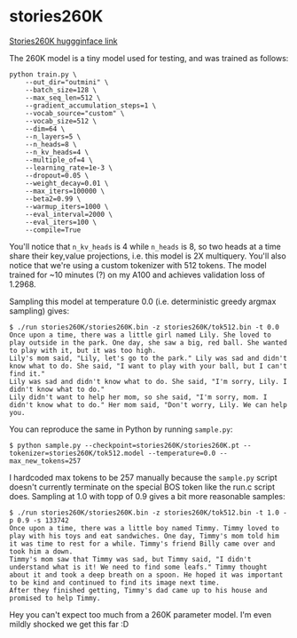 # stories260K

[Stories260K huggginface link](https://huggingface.co/karpathy/tinyllamas/resolve/main/stories260K)

The 260K model is a tiny model used for testing, and was trained as follows:

```
python train.py \
    --out_dir="outmini" \
    --batch_size=128 \
    --max_seq_len=512 \
    --gradient_accumulation_steps=1 \
    --vocab_source="custom" \
    --vocab_size=512 \
    --dim=64 \
    --n_layers=5 \
    --n_heads=8 \
    --n_kv_heads=4 \
    --multiple_of=4 \
    --learning_rate=1e-3 \
    --dropout=0.05 \
    --weight_decay=0.01 \
    --max_iters=100000 \
    --beta2=0.99 \
    --warmup_iters=1000 \
    --eval_interval=2000 \
    --eval_iters=100 \
    --compile=True
```

You'll notice that `n_kv_heads` is 4 while `n_heads` is 8, so two heads at a time share their key,value projections, i.e. this model is 2X multiquery. You'll also notice that we're using a custom tokenizer with 512 tokens. The model trained for ~10 minutes (?) on my A100 and achieves validation loss of 1.2968.

Sampling this model at temperature 0.0 (i.e. deterministic greedy argmax sampling) gives:

```
$ ./run stories260K/stories260K.bin -z stories260K/tok512.bin -t 0.0
Once upon a time, there was a little girl named Lily. She loved to play outside in the park. One day, she saw a big, red ball. She wanted to play with it, but it was too high.
Lily's mom said, "Lily, let's go to the park." Lily was sad and didn't know what to do. She said, "I want to play with your ball, but I can't find it."
Lily was sad and didn't know what to do. She said, "I'm sorry, Lily. I didn't know what to do."
Lily didn't want to help her mom, so she said, "I'm sorry, mom. I didn't know what to do." Her mom said, "Don't worry, Lily. We can help you.
```

You can reproduce the same in Python by running `sample.py`:

```
$ python sample.py --checkpoint=stories260K/stories260K.pt --tokenizer=stories260K/tok512.model --temperature=0.0 --max_new_tokens=257
```

I hardcoded max tokens to be 257 manually because the `sample.py` script doesn't currently terminate on the special BOS token like the run.c script does. Sampling at 1.0 with topp of 0.9 gives a bit more reasonable samples:

```
$ ./run stories260K/stories260K.bin -z stories260K/tok512.bin -t 1.0 -p 0.9 -s 133742
Once upon a time, there was a little boy named Timmy. Timmy loved to play with his toys and eat sandwiches. One day, Timmy's mom told him it was time to rest for a while. Timmy's friend Billy came over and took him a down.
Timmy's mom saw that Timmy was sad, but Timmy said, "I didn't understand what is it! We need to find some leafs." Timmy thought about it and took a deep breath on a spoon. He hoped it was important to be kind and continued to find its image next time.
After they finished getting, Timmy's dad came up to his house and promised to help Timmy.
```

Hey you can't expect too much from a 260K parameter model. I'm even mildly shocked we get this far :D
